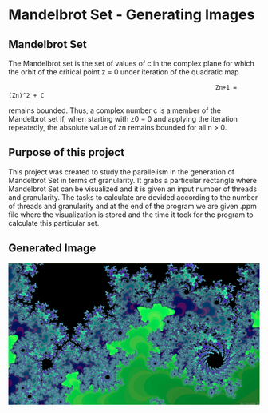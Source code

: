 # Mandelbrot Set - Generating Images

## Mandelbrot Set
The Mandelbrot set is the set of values of c in the complex plane for which the orbit of the critical point z = 0 under iteration of the quadratic map

                                                              Zn+1 = (Zn)^2 + C
remains bounded. Thus, a complex number c is a member of the Mandelbrot set if, when starting with z0 = 0 and applying the iteration repeatedly, 
the absolute value of zn remains bounded for all n > 0.

## Purpose of this project
This project was created to study the parallelism in the generation of Mandelbrot Set in terms of granularity.
It grabs a particular rectangle where Mandelbrot Set can be visualized and it is given an input number of threads and granularity.
The tasks to calculate are devided according to the number of threads and granularity and at the end of the program we are given .ppm file where the visualization is stored 
and the time it took for the program to calculate this particular set.

## Generated Image
![alt text](https://github.com/Ninachev/Parallel-processing-systems-course-FMI/blob/main/MandelbrotSet_ParallelProgramming/Mandelbrot-Set-Generated-Picture.png)
